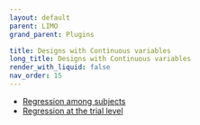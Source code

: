 ```yaml
---
layout: default
parent: LIMO
grand_parent: Plugins

title: Designs with Continuous variables
long_title: Designs with Continuous variables
render_with_liquid: false
nav_order: 15
---
```

- [Regression among subjects](https://raw.githubusercontent.com/LIMO-EEG-Toolbox/limo_meeg/wiki/11.-Regression-among-subjects)
- [Regression at the trial level](https://raw.githubusercontent.com/LIMO-EEG-Toolbox/limo_meeg/wiki/12.-Regression-at-the-trial-level)